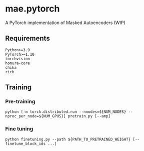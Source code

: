 # mae.pytorch

A PyTorch implementation of Masked Autoencoders (WIP)

## Requirements

```
Python>=3.9
PyTorch>=1.10
torchvision
homura-core
chika
rich
```

## Training

### Pre-training

```shell
python [-m torch.distributed.run --nnodes=${NUM_NODES} --nproc_per_node=${NUM_GPUS}] pretrain.py [--amp]
```

### Fine tuning

```shell
python finetuning.py --path ${PATH_TO_PRETRAINED_WEIGHT} [--finetune_block_ids ...]
```